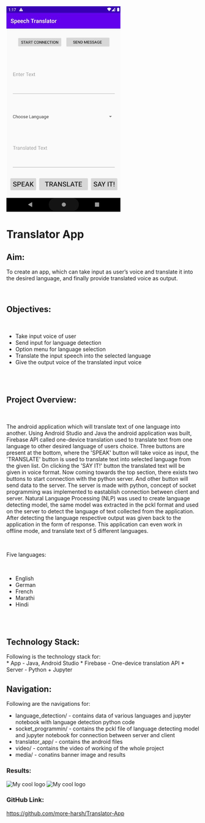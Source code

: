 <img src="media/Banner.png" alt="My cool logo"/>
<h1>Translator App </h1>

<h2>Aim:</h2>
<p> To create an app, which can take input as user’s voice and translate it into the desired language, and finally provide translated voice as output. </p>

<br />
<h2>Objectives:</h2>  
<br />

* Take input voice of user
* Send input for language detection
* Option menu for language selection
* Translate the input speech into the selected language
* Give the output voice of the translated input voice

<br />
<br />

<h2>Project Overview:</h2>
<br />
<p> The android application which will translate text of one language into another. Using Android Studio and Java the android application was built,
Firebase API called one-device translation used to translate text from one language to other desired language of users choice. Three buttons are present
at the bottom, where the 'SPEAK' button will take voice as input, the 'TRANSLATE' button is used to translate text into selected language from the given list.
On clicking the 'SAY IT!' button the translated text will be given in voice format. Now coming towards the top section, there exists two buttons to start connection
with the python server. And other button will send data to the server. The server is made with python, concept of socket programming was implemented to eastablish 
connection between client and server. Natural Language Processing (NLP) was used to create language detecting model, the same model was extracted in the pckl format
and used on the server to detect the language of text collected from the application. After detecting the language respective output was given back to the application
in the form of response. This application can even work in offline mode, and translate text of 5 different languages.</p>
<br />
<p> Five languages: </p>
<br />

* English
* German
* French
* Marathi
* Hindi

<br />
<br />

<h2>Technology Stack:</h2>
Following is the technology stack for:
<br />
* App - Java, Android Studio
* Firebase - One-device translation API
* Server - Python + Jupyter


<h2>Navigation:</h2>
Following are the navigations for:

* language_detection/ - contains data of various languages and jupyter notebook with language detection python code 
* socket_programmin/ - contains the pckl file of language detecting model and jupyter notebook for connection between server and client
* translator_app/ - contains the android files
* video/ - contains the video of working of the whole project
* media/ - conatins banner image and results
 

<h3>Results:</h3>
<img src="media/1.jpg" alt="My cool logo" width="200" height="400" />
<img src="media/2.jpg" alt="My cool logo" width="200" height="400"/>

<h3>GitHub Link: </h3> <a href="https://github.com/more-harsh/Translator-App"> https://github.com/more-harsh/Translator-App </a>

<br />
<br />
